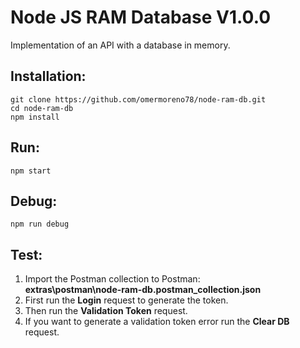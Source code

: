 # Node JS RAM Database V1.0.0
Implementation of an API with a database in memory.

## Installation:
```
git clone https://github.com/omermoreno78/node-ram-db.git
cd node-ram-db
npm install
```

## Run:
```
npm start
```

## Debug:
```
npm run debug
```

## Test:
1. Import the Postman collection to Postman:  
   **extras\postman\node-ram-db.postman_collection.json**
2. First run the **Login** request to generate the token.
3. Then run the **Validation Token** request.
4. If you want to generate a validation token error run the  **Clear DB** request.
